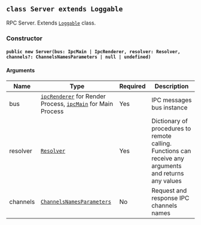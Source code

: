 ## `class Server extends Loggable`

RPC Server. Extends [`Loggable`](#/api/electron-rpc-utils/loggable) class.

### Constructor

#### `public new Server(bus: IpcMain | IpcRenderer, resolver: Resolver, channels?: ChannelsNamesParameters | null | undefined)`

#### Arguments

| Name     | Type                                                                                                                                                                         | Required | Description                                                                                            |
| -------- | ---------------------------------------------------------------------------------------------------------------------------------------------------------------------------- | -------- | ------------------------------------------------------------------------------------------------------ |
| bus      | [`ipcRenderer`](https://electronjs.org/docs/api/ipc-renderer#ipcrenderer) for Render Process, [`ipcMain`](https://electronjs.org/docs/api/ipc-main#ipcmain) for Main Process | Yes      | IPC messages bus instance                                                                              |
| resolver | [`Resolver`](#/api/electron-rpc-types/resolver)                                                                                                                              | Yes      | Dictionary of procedures to remote calling. Functions can receive any arguments and returns any values |
| channels | [`ChannelsNamesParameters`](#/api/electron-rpc-types/channels-names-parameters)                                                                                              | No       | Request and response IPC channels names                                                                |
